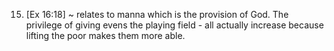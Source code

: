 15) [Ex 16:18] ~ relates to manna which is the provision of God.
The privilege of giving evens the playing field - all actually increase because lifting the poor makes them more able.
